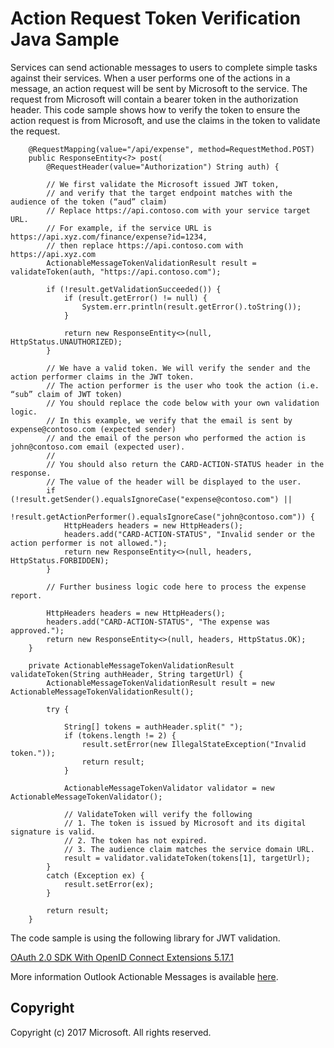 # Action Request Token Verification Java Sample

Services can send actionable messages to users to complete simple tasks against their services. When a user performs one of the actions in a message, an action request will be sent by Microsoft to the service. The request from Microsoft will contain a bearer token in the authorization header. This code sample shows how to verify the token to ensure the action request is from Microsoft, and use the claims in the token to validate the request.

        @RequestMapping(value="/api/expense", method=RequestMethod.POST)
        public ResponseEntity<?> post(
            @RequestHeader(value="Authorization") String auth) {
            
            // We first validate the Microsoft issued JWT token,
            // and verify that the target endpoint matches with the audience of the token (“aud” claim)
            // Replace https://api.contoso.com with your service target URL.
            // For example, if the service URL is https://api.xyz.com/finance/expense?id=1234,
            // then replace https://api.contoso.com with https://api.xyz.com
            ActionableMessageTokenValidationResult result = validateToken(auth, "https://api.contoso.com");
            
            if (!result.getValidationSucceeded()) {
                if (result.getError() != null) {
                    System.err.println(result.getError().toString());
                }

                return new ResponseEntity<>(null, HttpStatus.UNAUTHORIZED);
            } 
            
            // We have a valid token. We will verify the sender and the action performer claims in the JWT token. 
            // The action performer is the user who took the action (i.e. “sub” claim of JWT token)
            // You should replace the code below with your own validation logic.
            // In this example, we verify that the email is sent by expense@contoso.com (expected sender)
            // and the email of the person who performed the action is john@contoso.com email (expected user).
            //
            // You should also return the CARD-ACTION-STATUS header in the response.
            // The value of the header will be displayed to the user.
            if (!result.getSender().equalsIgnoreCase("expense@contoso.com") ||
                !result.getActionPerformer().equalsIgnoreCase("john@contoso.com")) {
                HttpHeaders headers = new HttpHeaders();
                headers.add("CARD-ACTION-STATUS", "Invalid sender or the action performer is not allowed.");
                return new ResponseEntity<>(null, headers, HttpStatus.FORBIDDEN);
            }
            
            // Further business logic code here to process the expense report.
            
            HttpHeaders headers = new HttpHeaders();
            headers.add("CARD-ACTION-STATUS", "The expense was approved.");
            return new ResponseEntity<>(null, headers, HttpStatus.OK);
        }

        private ActionableMessageTokenValidationResult validateToken(String authHeader, String targetUrl) {
            ActionableMessageTokenValidationResult result = new ActionableMessageTokenValidationResult();

            try {

                String[] tokens = authHeader.split(" ");
                if (tokens.length != 2) {
                    result.setError(new IllegalStateException("Invalid token."));
                    return result;
                }

                ActionableMessageTokenValidator validator = new ActionableMessageTokenValidator();

                // ValidateToken will verify the following
                // 1. The token is issued by Microsoft and its digital signature is valid.
                // 2. The token has not expired.
                // 3. The audience claim matches the service domain URL.
                result = validator.validateToken(tokens[1], targetUrl);
            }
            catch (Exception ex) {
                result.setError(ex);
            }

            return result;
        }

The code sample is using the following library for JWT validation.   

[OAuth 2.0 SDK With OpenID Connect Extensions 5.17.1](https://mvnrepository.com/artifact/com.nimbusds/oauth2-oidc-sdk/5.17.1)   

More information Outlook Actionable Messages is available [here](https://dev.outlook.com/actions).

## Copyright
Copyright (c) 2017 Microsoft. All rights reserved.
